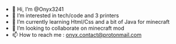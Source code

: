 - 👋 Hi, I’m @Onyx3241
- 👀 I’m interested in tech/code and 3 printers
- 🌱 I’m currently learning Html/Css and a bit of Java for minecraft 
- 💞️ I’m looking to collaborate on minecraft mod
- 📫 How to reach me : onyx.contact@protonmail.com

<!---
Onyx3241/Onyx3241 is a ✨ special ✨ repository because its `README.md` (this file) appears on your GitHub profile.
You can click the Preview link to take a look at your changes.
--->
